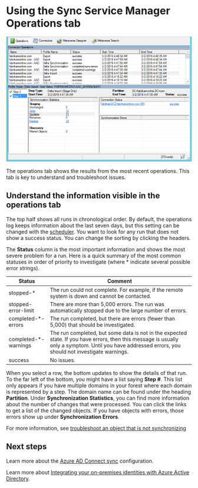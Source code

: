<properties
    pageTitle="Azure AD Connect Synchronization Service Manager Operations | Azure"
    description="Understand the Operations tab in the Synchronization Service Manager for Azure AD Connect."
    services="active-directory"
    documentationcenter=""
    author="andkjell"
    manager="femila"
    editor="" />
<tags
    ms.assetid="97a26565-618f-4313-8711-5925eeb47cdc"
    ms.service="active-directory"
    ms.workload="identity"
    ms.tgt_pltfrm="na"
    ms.devlang="na"
    ms.topic="article"
    ms.date="03/02/2017"
    wacn.date=""
    ms.author="billmath"
    ms.custom="H1Hack27Feb2017" />

# Using the Sync Service Manager Operations tab

![Sync Service Manager](./media/active-directory-aadconnectsync-service-manager-ui/operations.png)

The operations tab shows the results from the most recent operations. This tab is key to understand and troubleshoot issues.

## Understand the information visible in the operations tab
The top half shows all runs in chronological order. By default, the operations log keeps information about the last seven days, but this setting can be changed with the [scheduler](/documentation/articles/active-directory-aadconnectsync-feature-scheduler/). You want to look for any run that does not show a success status. You can change the sorting by clicking the headers.

The **Status** column is the most important information and shows the most severe problem for a run. Here is a quick summary of the most common statuses in order of priority to investigate (where * indicate several possible error strings).

| Status | Comment |
| --- | --- |
| stopped-* |The run could not complete. For example, if the remote system is down and cannot be contacted. |
| stopped-error-limit |There are more than 5,000 errors. The run was automatically stopped due to the large number of errors. |
| completed-\*-errors |The run completed, but there are errors (fewer than 5,000) that should be investigated. |
| completed-\*-warnings |The run completed, but some data is not in the expected state. If you have errors, then this message is usually only a symptom. Until you have addressed errors, you should not investigate warnings. |
| success |No issues. |

When you select a row, the bottom updates to show the details of that run. To the far left of the bottom, you might have a list saying **Step #**. This list only appears if you have multiple domains in your forest where each domain is represented by a step. The domain name can be found under the heading **Partition**. Under **Synchronization Statistics**, you can find more information about the number of changes that were processed. You can click the links to get a list of the changed objects. If you have objects with errors, those errors show up under **Synchronization Errors**.

For more information, see [troubleshoot an object that is not synchronizing](/documentation/articles/active-directory-aadconnectsync-troubleshoot-object-not-syncing/)

## Next steps
Learn more about the [Azure AD Connect sync](/documentation/articles/active-directory-aadconnectsync-whatis/) configuration.

Learn more about [Integrating your on-premises identities with Azure Active Directory](/documentation/articles/active-directory-aadconnect/).
